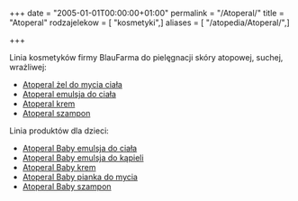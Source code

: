 +++
date = "2005-01-01T00:00:00+01:00"
permalink = "/Atoperal/"
title = "Atoperal"
rodzajelekow = [ "kosmetyki",]
aliases = [ "/atopedia/Atoperal/",]

+++

Linia kosmetyków firmy BlauFarma do pielęgnacji skóry atopowej, suchej, wrażliwej:

-   [Atoperal żel do mycia ciała](/atopedia/Atoperal_żel_do_mycia_ciała "wikilink")
-   [Atoperal emulsja do ciała](/atopedia/Atoperal_emulsja_do_ciała "wikilink")
-   [Atoperal krem](/atopedia/Atoperal_krem "wikilink")
-   [Atoperal szampon](/atopedia/Atoperal_szampon "wikilink")

Linia produktów dla dzieci:

-   [Atoperal Baby emulsja do ciała](/atopedia/Atoperal_Baby_emulsja_do_ciała "wikilink")
-   [Atoperal Baby emulsja do kąpieli](/atopedia/Atoperal_Baby_emulsja_do_kąpieli "wikilink")
-   [Atoperal Baby krem](/atopedia/Atoperal_Baby_krem "wikilink")
-   [Atoperal Baby pianka do mycia](/atopedia/Atoperal_Baby_pianka_do_mycia "wikilink")
-   [Atoperal Baby szampon](/atopedia/Atoperal_Baby_szampon "wikilink")
